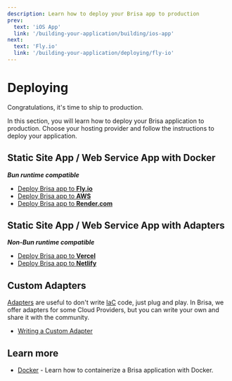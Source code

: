 ```yaml
---
description: Learn how to deploy your Brisa app to production
prev:
  text: 'iOS App'
  link: '/building-your-application/building/ios-app'
next:
  text: 'Fly.io'
  link: '/building-your-application/deploying/fly-io'
---
```


# Deploying

Congratulations, it's time to ship to production.

In this section, you will learn how to deploy your Brisa application to production. Choose your hosting provider and follow the instructions to deploy your application.

## Static Site App / Web Service App with Docker 

**_Bun runtime compatible_**

- [Deploy Brisa app to **Fly.io**](/building-your-application/deploying/fly-io)
- [Deploy Brisa app to **AWS**](/building-your-application/deploying/aws)
- [Deploy Brisa app to **Render.com**](/building-your-application/deploying/render-com)

## Static Site App / Web Service App with Adapters 

**_Non-Bun runtime compatible_**

- [Deploy Brisa app to **Vercel**](/building-your-application/deploying/vercel)
- [Deploy Brisa app to **Netlify**](/building-your-application/deploying/netlify)

## Custom Adapters

[Adapters](/building-your-application/configuring/output-adapter) are useful to don't write [IaC](https://en.wikipedia.org/wiki/Infrastructure_as_code) code, just plug and play. In Brisa, we offer adapters for some Cloud Providers, but you can write your own and share it with the community.

- [Writing a Custom Adapter](/building-your-application/deploying/writing-a-custom-adapter)

## Learn more

- [Docker](/building-your-application/deploying/docker) - Learn how to containerize a Brisa application with Docker.
